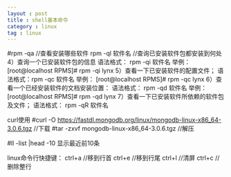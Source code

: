 ```yaml
---
layout : post
title : shell基本命令
category : linux
tag : linux
---
```



#rpm -qa   //查看安装哪些软件
rpm -ql  软件名   //查询已安装软件包都安装到何处
4）查询一个已安装软件包的信息
语法格式： rpm -qi 软件名
举例：
[root@localhost RPMS]# rpm -qi lynx
5）查看一下已安装软件的配置文件；
语法格式：rpm -qc 软件名
举例：
[root@localhost RPMS]# rpm -qc lynx
6）查看一个已经安装软件的文档安装位置：
语法格式： rpm -qd 软件名
举例：
[root@localhost RPMS]# rpm -qd lynx
7）查看一下已安装软件所依赖的软件包及文件；
语法格式： rpm -qR 软件名

curl使用
#curl -O https://fastdl.mongodb.org/linux/mongodb-linux-x86_64-3.0.6.tgz   //下载
#tar -zxvf mongodb-linux-x86_64-3.0.6.tgz  //解压

#ll -list |head -10 显示最近前10条

linux命令行快捷键：
ctrl+a   //移到行首
ctrl+e   //移到行尾
ctrl+l    //清屏
ctrl+c   //删除整行

